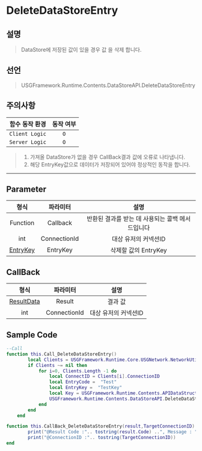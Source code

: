 # DeleteDataStoreEntry

## 설명
> DataStore에 저장된 값이 있을 경우 값 을 삭제 합니다.

## 선언
> USGFramework.Runtime.Contents.DataStoreAPI.DeleteDataStoreEntry

## 주의사항
|    **함수 동작 환경**    | **동작 여부** |
|:------------------:|:---------:|
| ```Client Logic``` |  ```O```  |
| ```Server Logic``` |  ```O```  |
> 1. 가져올 DataStore가 없을 경우 CallBack결과 값에 오류로 나타냅니다.
> 2. 해당 EntryKey값으로 데이터가 저장되어 있어야 정상적인 동작을 합니다.
---


## Parameter
|         **형식**          |   **파라미터**   |           **설명**            |
|:-----------------------:|:------------:|:---------------------------:|
|        Function         |   Callback   | 반환된 결과를 받는 데 사용되는 콜백 메서드입니다 |
|           int           | ConnectionId |        대상 유저의 커넥션ID         |
| [EntryKey](EntryKey.md) |   EntryKey   |       삭제할 값의 EntryKey       |

## CallBack
|           **형식**            |   **파라미터**   |    **설명**    |
|:---------------------------:|:------------:|:------------:|
| [ResultData](ResultData.md) |    Result    |     결과 값     |
|             int             | ConnectionId | 대상 유저의 커넥션ID |

## Sample Code
```lua
--Call
function this.Call_DeleteDataStoreEntry()
        local Clients = USGFramework.Runtime.Core.USGNetwork.NetworkUtility.GetAllClientsInfo()
        if Clients ~= nil then
            for i=0, Clients.Length -1 do
                local ConnectID = Clients[i].ConnectionID
                local EntryCode =  "Test"
                local EntryKey =  "TestKey"
                local Key = USGFramework.Runtime.Contents.APIDataStruct.EntryKey.New(EntryCode,EntryKey)
                USGFramework.Runtime.Contents.DataStoreAPI.DeleteDataStoreEntry(this.CallBack_DeleteDataStoreEntry,ConnectID,Key)
            end
        end
    end
```

```lua
function this.CallBack_DeleteDataStoreEntry(result,TargetConnectionID)
        print("@Result Code :".. tostring(result.Code) ..", Message : "..tostring(result.Message))
        print("@ConnectionID :".. tostring(TargetConnectionID))
end
```
